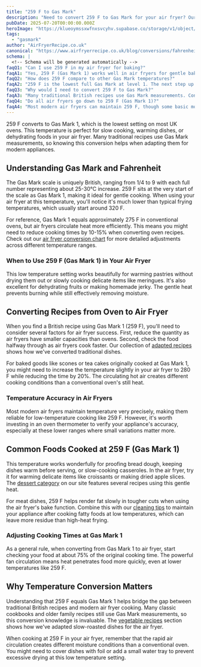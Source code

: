 ```yaml
---
title: "259 F to Gas Mark"
description: "Need to convert 259 F to Gas Mark for your air fryer? Our guide explains the equivalent and how to adjust cooking times. Perfect for UK kitchens."
pubDate: 2025-07-20T00:00:00.000Z
heroImage: "https://klueoymssxwfnxsvcyhv.supabase.co/storage/v1/object/public/Shmucket/259-f-to-gas-mark.png"
tags:
  - "gasmark"
author: "AirFryerRecipe.co.uk"
canonical: "https://www.airfryerrecipe.co.uk/blog/conversions/fahrenheit-to-gas-mark/259-f-to-gas-mark"
schema: |
  <!-- Schema will be generated automatically -->
faqQ1: "Can I use 259 F in my air fryer for baking?"
faqA1: "Yes, 259 F (Gas Mark 1) works well in air fryers for gentle baking tasks like warming pastries or slow-cooking delicate items. Just remember to reduce cooking times by about 20% compared to conventional oven recipes."
faqQ2: "How does 259 F compare to other Gas Mark temperatures?"
faqA2: "259 F is the lowest full Gas Mark at level 1. The next step up is Gas Mark 2 at 300 F, so 259 F is ideal when you need very gentle, slow heat for proofing, warming or dehydrating foods."
faqQ3: "Why would I need to convert 259 F to Gas Mark?"
faqA3: "Many traditional British recipes use Gas Mark measurements. Converting 259 F to Gas Mark 1 helps when adapting these recipes for air fryers, especially for slow-cooked dishes, baked goods or dehydrating."
faqQ4: "Do all air fryers go down to 259 F (Gas Mark 1)?"
faqA4: "Most modern air fryers can maintain 259 F, though some basic models might have a minimum temperature of 300 F. Check your manual - if yours doesn't go this low, you'll need to adjust recipes accordingly."
---
```

<p>259 F converts to Gas Mark 1, which is the lowest setting on most UK ovens. This temperature is perfect for slow cooking, warming dishes, or dehydrating foods in your air fryer. Many traditional recipes use Gas Mark measurements, so knowing this conversion helps when adapting them for modern appliances.</p>

<h2>Understanding Gas Mark and Fahrenheit</h2>
<p>The Gas Mark scale is uniquely British, ranging from 1/4 to 9 with each full number representing about 25-30°C increase. 259 F sits at the very start of the scale as Gas Mark 1, making it ideal for gentle cooking. When using your air fryer at this temperature, you'll notice it's much lower than typical frying temperatures, which usually start around 320 F.</p>
<p>For reference, Gas Mark 1 equals approximately 275 F in conventional ovens, but air fryers circulate heat more efficiently. This means you might need to reduce cooking times by 10-15% when converting oven recipes. Check out our <a href=https://www.airfryerrecipe.co.uk/air-fryer-conversion-chart>air fryer conversion chart</a> for more detailed adjustments across different temperature ranges.</p>

<h3>When to Use 259 F (Gas Mark 1) in Your Air Fryer</h3>
<p>This low temperature setting works beautifully for warming pastries without drying them out or slowly cooking delicate items like meringues. It's also excellent for dehydrating fruits or making homemade jerky. The gentle heat prevents burning while still effectively removing moisture.</p>

<h2>Converting Recipes from Oven to Air Fryer</h2>
<p>When you find a British recipe using Gas Mark 1 (259 F), you'll need to consider several factors for air fryer success. First, reduce the quantity as air fryers have smaller capacities than ovens. Second, check the food halfway through as air fryers cook faster. Our collection of <a href=https://www.airfryerrecipe.co.uk/recipes>adapted recipes</a> shows how we've converted traditional dishes.</p>
<p>For baked goods like scones or tea cakes originally cooked at Gas Mark 1, you might need to increase the temperature slightly in your air fryer to 280 F while reducing the time by 20%. The circulating hot air creates different cooking conditions than a conventional oven's still heat.</p>

<h3>Temperature Accuracy in Air Fryers</h3>
<p>Most modern air fryers maintain temperature very precisely, making them reliable for low-temperature cooking like 259 F. However, it's worth investing in an oven thermometer to verify your appliance's accuracy, especially at these lower ranges where small variations matter more.</p>

<h2>Common Foods Cooked at 259 F (Gas Mark 1)</h2>
<p>This temperature works wonderfully for proofing bread dough, keeping dishes warm before serving, or slow-cooking casseroles. In the air fryer, try it for warming delicate items like croissants or making dried apple slices. The <a href=https://www.airfryerrecipe.co.uk/recipe-category/dessert>dessert category</a> on our site features several recipes using this gentle heat.</p>
<p>For meat dishes, 259 F helps render fat slowly in tougher cuts when using the air fryer's bake function. Combine this with our <a href=https://www.airfryerrecipe.co.uk/air-fryer-cleaner>cleaning tips</a> to maintain your appliance after cooking fatty foods at low temperatures, which can leave more residue than high-heat frying.</p>

<h3>Adjusting Cooking Times at Gas Mark 1</h3>
<p>As a general rule, when converting from Gas Mark 1 to air fryer, start checking your food at about 75% of the original cooking time. The powerful fan circulation means heat penetrates food more quickly, even at lower temperatures like 259 F.</p>

<h2>Why Temperature Conversion Matters</h2>
<p>Understanding that 259 F equals Gas Mark 1 helps bridge the gap between traditional British recipes and modern air fryer cooking. Many classic cookbooks and older family recipes still use Gas Mark measurements, so this conversion knowledge is invaluable. The <a href=https://www.airfryerrecipe.co.uk/recipe-category/vegetables>vegetable recipes</a> section shows how we've adapted slow-roasted dishes for the air fryer.</p>
<p>When cooking at 259 F in your air fryer, remember that the rapid air circulation creates different moisture conditions than a conventional oven. You might need to cover dishes with foil or add a small water tray to prevent excessive drying at this low temperature setting.</p>
